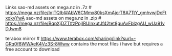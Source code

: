 Links
sao-md assets on mega.nz in .7z # https://mega.nz/file/IqITQIbI#AbW6CMmx80ksXmAjcrT8A7TtY_gmhvwjDcFtxokyYwA
sao-md assets on mega.nz in .zip # https://mega.nz/file/BqpXjDZT#zPpjIRUInxutJf42tet8guAvFblzgAU_wUa91vDJwm8

terabox mirror # https://www.terabox.com/sharing/link?surl=-GRq0f8WWAeK4Vz3S-8Www
contains the most files i have but requires a free account to download
